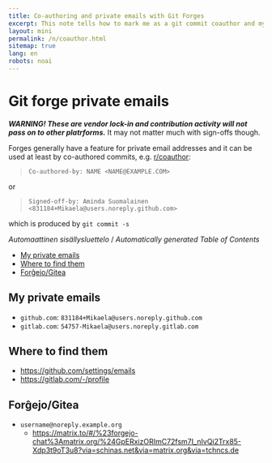 ```yaml
---
title: Co-authoring and private emails with Git Forges
excerpt: This note tells how to mark me as a git commit coauthor and my privatized email addresses.
layout: mini
permalink: /n/coauthor.html
sitemap: true
lang: en
robots: noai
---
```


# Git forge private emails

**_WARNING! These are vendor lock-in and contribution activity will not
pass on to other platrforms._** It may not matter much with sign-offs though.

Forges generally have a feature for private email addresses and it can be
used at least by co-authored commits, e.g. [r/coauthor](/r/coauthor.html):

> `Co-authored-by: NAME <NAME@EXAMPLE.COM>`

or

> `Signed-off-by: Aminda Suomalainen <831184+Mikaela@users.noreply.github.com>`

which is produced by `git commit -s`

<!-- editorconfig-checker-disable -->
<!-- prettier-ignore-start -->

<!-- START doctoc generated TOC please keep comment here to allow auto update -->
<!-- DON'T EDIT THIS SECTION, INSTEAD RE-RUN doctoc TO UPDATE -->
<em lang="fi">Automaattinen sisällysluettelo</em> / <em lang="en">Automatically generated Table of Contents</em>

- [My private emails](#my-private-emails)
- [Where to find them](#where-to-find-them)
- [Forĝejo/Gitea](#for%C4%9Dejogitea)

<!-- END doctoc generated TOC please keep comment here to allow auto update -->

<!-- prettier-ignore-end -->
<!-- editorconfig-checker-enable -->

## My private emails

- `github.com`: `831184+Mikaela@users.noreply.github.com`
- `gitlab.com`: `54757-Mikaela@users.noreply.gitlab.com`

## Where to find them

<!-- NOTE: Try to keep same order as the list above. -->

- https://github.com/settings/emails
- https://gitlab.com/-/profile

## Forĝejo/Gitea

- `username@noreply.example.org`
  - https://matrix.to/#/%23forgejo-chat%3Amatrix.org/%24GpERxizORImC72fsm7I_nIvQi2Trx85-Xdp3t9oT3u8?via=schinas.net&via=matrix.org&via=tchncs.de
